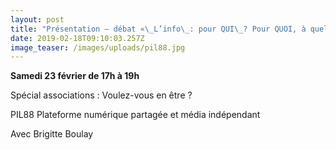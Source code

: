 ```yaml
---
layout: post
title: "Présentation – débat «\_L’info\_: pour QUI\_? Pour QUOI, à quel prix\_?\_»"
date: 2019-02-18T09:10:03.257Z
image_teaser: /images/uploads/pil88.jpg
---
```

**Samedi 23 février de 17h à 19h**

Spécial associations : Voulez-vous en être ?

PIL88 Plateforme numérique partagée et média indépendant

Avec Brigitte Boulay
